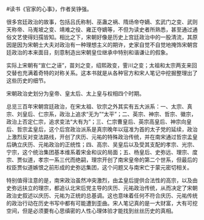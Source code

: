 #读书《官家的心事》，作者吴铮强。

很多宫廷政治的故事，包括吕氏称制、巫蛊之祸、隋炀帝夺嫡、玄武门之变、武则天称帝、马嵬坡之变、靖难之役、雍正夺嫡等，不但为读史者所熟悉，甚至通过通俗文艺使得妇孺皆知。相比之下，宋朝好像是历史上宫廷政治中的一股清流，其原因是因为宋朝士大夫对政治有一种理想主义的期许，史家自觉不自觉地掩饰宋朝宫廷政治的本来面目，刻意制造出宋朝皇位继承中特别和谐谦让的假象。

实际上宋朝有“宣仁之诬”，苗刘之变，绍熙政变，霅川之变；太祖和太宗两支来回交替也充满着奇特的对称关系。这本书就是从各种官方和宋人笔记中挖掘整理出了这些历史的细节。

宋朝政治史划分为皇帝、皇太后、太上皇与权相四个时期。

总览三百年宋朝宫廷政治，在宋太祖、钦宗之外其实有五大派系：一、太宗、真宗、刘皇后、仁宗系，政治上追求“无为”“太平”；二、英宗、神宗、哲宗、徽宗，政治上否定仁宗，追求变法“大有为”；三、仁宗曹皇后、英宗高皇后、神宗向皇后、哲宗孟皇后，这个后宫政治派系是真宗晚年以寇准为首的太子党的延续，政治上激烈反对变法路线，开创了庆历、元祐的特殊政治传统，并在南宋通过哲宗孟皇后确立庆历、元祐政治的正统性；四、高宗、吴皇后以及受其支配的孝宗、光宗、宁宗，这个统治集团基本维系着宋金和议的局面；五、杨皇后、史弥远、理宗、度宗、贾似道，孝宗一系三代而绝嗣，理宗开创了南宋皇帝的第二个世系，但最后的权臣贾似道嫉恨之前形成的史弥远集团，这个问题又与南宋亡于蒙元密切相关。

特别值得注意的是，南宋政治虽然冲突激烈，由孟皇后提供合法性的高宗，以及由史弥远扶立的理宗，都追认北宋后党主导的庆历、元祐政治传统，从而决定了宋朝政治史叙述以庆历、元祐为正统的总基调。这也意味着任何不符合庆历、元祐传统的政治行动在历史书写中都有可能遭到歪曲。宋人笔记真的是一大财富，大有可挖空间，但是必须要有心思缜密的人性心理体验才能找到丝丝历史的真相。